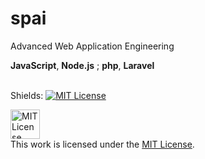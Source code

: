 # spai
Advanced Web Application Engineering

**JavaScript**, **Node.js** ; **php**, **Laravel** <br><br>


Shields: [![MIT License][mit-shield]][mit]

[mit]: https://opensource.org/licenses/MIT
[mit-shield]: https://img.shields.io/badge/License-MIT-lightgrey.svg

<a rel="license" href="https://opensource.org/licenses/MIT"><img alt="MIT License" height=47px style="border-width:0" src="https://images-wixmp-ed30a86b8c4ca887773594c2.wixmp.com/i/7195e121-eded-45cf-9aab-909deebd81b2/d9ur2lg-28410b47-58fd-4a48-9b67-49c0f56c68ce.png/v1/fill/w_1035,h_772,q_70,strp/mit_license_logo_by_excaliburzero_d9ur2lg-pre.jpg" /></a><br>This work is licensed under the <a rel="license" href="https://opensource.org/licenses/MIT">MIT License</a>.
